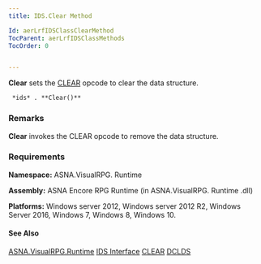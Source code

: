 ```yaml
---
title: IDS.Clear Method

Id: aerLrfIDSClassClearMethod
TocParent: aerLrfIDSClassMethods
TocOrder: 0


---
```


**Clear** sets the [CLEAR](CLEAR.html) opcode to clear the data structure. 

```
 *ids* . **Clear()** 
```

### Remarks
**Clear** invokes the CLEAR opcode to remove the data structure. 

### Requirements
**Namespace:** ASNA.VisualRPG. Runtime 

**Assembly:** ASNA Encore RPG Runtime (in ASNA.VisualRPG. Runtime .dll) 

**Platforms:** Windows server 2012, Windows server 2012 R2, Windows Server 2016, Windows 7, Windows 8, Windows 10. 

#### See Also
[ASNA.VisualRPG.Runtime](aerLrfRuntimeNamespace.html)
[IDS Interface](aerLrfIDSClass.html)
[CLEAR](CLEAR.html)
[DCLDS](DCLDS.html) 
